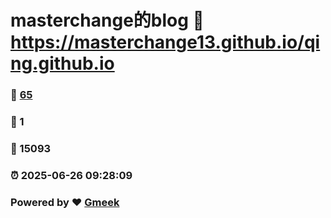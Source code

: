# masterchange的blog :link: https://masterchange13.github.io/qing.github.io 
### :page_facing_up: [65](https://masterchange13.github.io/qing.github.io/tag.html) 
### :speech_balloon: 1 
### :hibiscus: 15093 
### :alarm_clock: 2025-06-26 09:28:09 
### Powered by :heart: [Gmeek](https://github.com/Meekdai/Gmeek)
